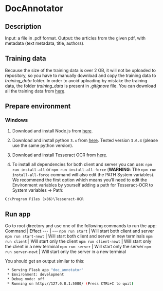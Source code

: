 # DocAnnotator

## Description

Input: a file in .pdf format. Output: the articles from the given pdf, with metadata (text metadata, title, authors).

## Training data

Because the size of the training data is over 2 GB, it will not be uploaded to repository, so you have to manually download and copy the training data to *training_data* folder. In order to avoid uploading by mistake the training data, the folder *training_data* is present in *.gitignore* file.
You can download all the training data from [here](https://goo.gl/hjN6kt).

## Prepare environment

### Windows

1. Download and install Node.js from [here](https://nodejs.org/en/download/).

2. Download and install python `3.x` from [here](https://www.python.org/downloads/). Tested version `3.6.4` (please use the same python version).

3. Download and install Tesseract OCR from [here](https://digi.bib.uni-mannheim.de/tesseract/tesseract-ocr-w64-setup-v4.0.0.20181030.exe).

4. To install all dependencies for both client and server you can use: `npm run install-all` or `npm run install-all-force` (**WARNING**: The `npm run install-all-force` command will also edit the PATH System variables). We recommend the first option which means you'll need to edit the Environment variables by yourself adding a path for Tesseract-OCR to System variables -> Path:

```cmd
C:\Program Files (x86)\Tesseract-OCR
```

## Run app

Go to root directory and use one of the following commands to run the app:
Command | Effect
--- | ---
`npm run start` | Will start both client and server
`npm run start-newt` | Will start both client and server in new terminals
`npm run client` | Will start only the client
`npm run client-newt` | Will start only the client in a new terminal
`npm run server` | Will start only the server
`npm run server-newt` | Will start only the server in a new terminal

You should get an output similar to this:

```bash
 * Serving Flask app "doc_annotator"
 * Environment: development
 * Debug mode: off
 * Running on http://127.0.0.1:5000/ (Press CTRL+C to quit)
```

